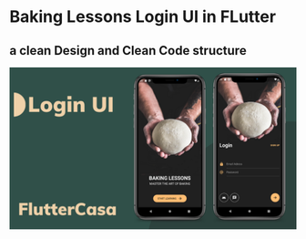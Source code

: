 # Baking Lessons Login UI in FLutter
## a clean Design and Clean Code structure
![A Flutter Resources App using Futter ](https://github.com/JaveedIshaq/baking_lessons_login_ui/blob/master/flutter-casa-Login-UI.png?raw=true)
